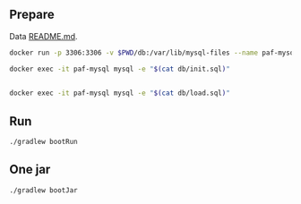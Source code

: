 ## Prepare

Data [README.md](db/README.md).

```bash
docker run -p 3306:3306 -v $PWD/db:/var/lib/mysql-files --name paf-mysql -e MYSQL_ALLOW_EMPTY_PASSWORD=yes -d mysql:9.2.0
```

```bash
docker exec -it paf-mysql mysql -e "$(cat db/init.sql)"
 
```

```bash
docker exec -it paf-mysql mysql -e "$(cat db/load.sql)"
```


## Run

```bash
./gradlew bootRun
```

## One jar

```bash
./gradlew bootJar
```

